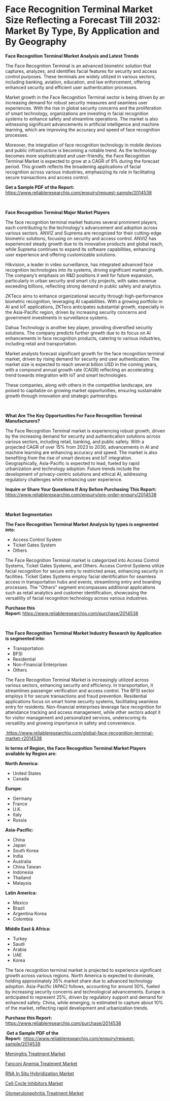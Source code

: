 <p><h1>Face Recognition Terminal Market Size Reflecting a Forecast Till 2032: Market By Type, By Application and By Geography</h1></p><p><strong>Face Recognition Terminal Market Analysis and Latest Trends</strong></p>
<p><p>The Face Recognition Terminal is an advanced biometric solution that captures, analyzes, and identifies facial features for security and access control purposes. These terminals are widely utilized in various sectors, including banking, aviation, education, and law enforcement, offering enhanced security and efficient user authentication processes.</p><p>Market growth in the Face Recognition Terminal sector is being driven by an increasing demand for robust security measures and seamless user experiences. With the rise in global security concerns and the proliferation of smart technology, organizations are investing in facial recognition systems to enhance safety and streamline operations. The market is also witnessing significant advancements in artificial intelligence and machine learning, which are improving the accuracy and speed of face recognition processes.</p><p>Moreover, the integration of face recognition technology in mobile devices and public infrastructure is becoming a notable trend. As the technology becomes more sophisticated and user-friendly, the Face Recognition Terminal Market is expected to grow at a CAGR of 9% during the forecast period. This growth reflects the broadening applications of facial recognition across various industries, emphasizing its role in facilitating secure transactions and access control.</p></p>
<p><strong>Get a Sample PDF of the Report:&nbsp;</strong> <a href="https://www.reliableresearchiq.com/enquiry/request-sample/2014538?utm_campaign=3570&utm_medium=2&utm_source=Github&utm_content=ia&utm_term=06042025&utm_id=face-recognition-terminal">https://www.reliableresearchiq.com/enquiry/request-sample/2014538</a></p>
<p>&nbsp;</p>
<p><strong>Face Recognition Terminal Major Market Players</strong></p>
<p><p>The face recognition terminal market features several prominent players, each contributing to the technology's advancement and adoption across various sectors. ANVIZ and Suprema are recognized for their cutting-edge biometric solutions, focusing on security and access control. ANVIZ has experienced steady growth due to its innovative products and global reach, while Suprema continues to expand its software capabilities, enhancing user experience and offering customizable solutions.</p><p>Hikvision, a leader in video surveillance, has integrated advanced face recognition technologies into its systems, driving significant market growth. The company’s emphasis on R&D positions it well for future expansion, particularly in urban security and smart city projects, with sales revenue exceeding billions, reflecting strong demand in public safety and analytics.</p><p>ZKTeco aims to enhance organizational security through high-performance biometric recognition, leveraging AI capabilities. With a growing portfolio in AI and IoT applications, ZKTeco anticipates substantial growth, especially in the Asia-Pacific region, driven by increasing security concerns and government investments in surveillance systems.</p><p>Dahua Technology is another key player, providing diversified security solutions. The company predicts further growth due to its focus on AI enhancements in face recognition products, catering to various industries, including retail and transportation.</p><p>Market analysts forecast significant growth for the face recognition terminal market, driven by rising demand for security and user authentication. The market size is expected to reach several billion USD in the coming years, with a compound annual growth rate (CAGR) reflecting an accelerating trend towards integration with IoT and smart technologies.</p><p>These companies, along with others in the competitive landscape, are poised to capitalize on growing market opportunities, ensuring sustainable growth through innovation and strategic partnerships.</p></p>
<p>&nbsp;</p>
<p><strong>What Are The Key Opportunities For Face Recognition Terminal Manufacturers?</strong></p>
<p><p>The Face Recognition Terminal market is experiencing robust growth, driven by the increasing demand for security and authentication solutions across various sectors, including retail, banking, and public safety. With a projected CAGR of over 15% from 2023 to 2030, advancements in AI and machine learning are enhancing accuracy and speed. The market is also benefiting from the rise of smart devices and IoT integration. Geographically, Asia-Pacific is expected to lead, fueled by rapid urbanization and technology adoption. Future trends include the development of privacy-centric solutions and ethical AI, addressing regulatory challenges while enhancing user experience.</p></p>
<p><strong>Inquire or Share Your Questions If Any Before Purchasing This Report:</strong> <a href="https://www.reliableresearchiq.com/enquiry/pre-order-enquiry/2014538?utm_campaign=3570&utm_medium=2&utm_source=Github&utm_content=ia&utm_term=06042025&utm_id=face-recognition-terminal">https://www.reliableresearchiq.com/enquiry/pre-order-enquiry/2014538</a></p>
<p>&nbsp;</p>
<p><strong>Market Segmentation</strong></p>
<p><strong>The Face Recognition Terminal Market Analysis by types is segmented into:</strong></p>
<p><ul><li>Access Control System</li><li>Ticket Gates System</li><li>Others</li></ul></p>
<p><p>The Face Recognition Terminal market is categorized into Access Control Systems, Ticket Gates Systems, and Others. Access Control Systems utilize facial recognition for secure entry to restricted areas, enhancing security in facilities. Ticket Gates Systems employ facial identification for seamless access in transportation hubs and events, streamlining entry and boarding processes. The "Others" segment encompasses additional applications such as retail analytics and customer identification, showcasing the versatility of facial recognition technology across various industries.</p></p>
<p><strong>Purchase this Report:&nbsp;</strong><a href="https://www.reliableresearchiq.com/purchase/2014538?utm_campaign=3570&utm_medium=2&utm_source=Github&utm_content=ia&utm_term=06042025&utm_id=face-recognition-terminal">https://www.reliableresearchiq.com/purchase/2014538</a></p>
<p>&nbsp;</p>
<p><strong>The Face Recognition Terminal Market Industry Research by Application is segmented into:</strong></p>
<p><ul><li>Transportation</li><li>BFSI</li><li>Residential</li><li>Non-Financial Enterprises</li><li>Others</li></ul></p>
<p><p>The Face Recognition Terminal Market is increasingly utilized across various sectors, enhancing security and efficiency. In transportation, it streamlines passenger verification and access control. The BFSI sector employs it for secure transactions and fraud prevention. Residential applications focus on smart home security systems, facilitating seamless entry for residents. Non-financial enterprises leverage face recognition for attendance tracking and access management, while other sectors adopt it for visitor management and personalized services, underscoring its versatility and growing importance in safety and convenience.</p></p>
<p><a href="https://www.reliableresearchiq.com/global-face-recognition-terminal-market-r2014538?utm_campaign=3570&utm_medium=2&utm_source=Github&utm_content=ia&utm_term=06042025&utm_id=face-recognition-terminal">&nbsp;https://www.reliableresearchiq.com/global-face-recognition-terminal-market-r2014538</a></p>
<p><strong>In terms of Region, the Face Recognition Terminal Market Players available by Region are:</strong></p>
<p>
    <p> <strong> North America: </strong>
        <ul>
            <li>United States</li>
            <li>Canada</li>
        </ul>
        </p> 
    <p> <strong> Europe: </strong>
        <ul>
            <li>Germany</li>
            <li>France</li>
            <li>U.K.</li>
            <li>Italy</li>
            <li>Russia</li>
        </ul>
        </p> 
    <p> <strong> Asia-Pacific: </strong>
        <ul>
            <li>China</li>
            <li>Japan</li>
            <li>South Korea</li>
            <li>India</li>
            <li>Australia</li>
            <li>China Taiwan</li>
            <li>Indonesia</li>
            <li>Thailand</li>
            <li>Malaysia</li>
        </ul>
        </p> 
    <p> <strong> Latin America: </strong>
        <ul>
            <li>Mexico</li>
            <li>Brazil</li>
            <li>Argentina Korea</li>
            <li>Colombia</li>
        </ul>
        </p> 
    <p> <strong> Middle East & Africa: </strong>
        <ul>
            <li>Turkey</li>
            <li>Saudi</li>
            <li>Arabia</li>
            <li>UAE</li>
            <li>Korea</li>
        </ul>
    </p>
    </p>
<p><p>The face recognition terminal market is projected to experience significant growth across various regions. North America is expected to dominate, holding approximately 35% market share due to advanced technology adoption. Asia-Pacific (APAC) follows, accounting for around 30%, fueled by increasing security concerns and technological advancements. Europe is anticipated to represent 25%, driven by regulatory support and demand for enhanced safety. China, while emerging, is estimated to capture about 10% of the market, reflecting rapid development and urbanization trends.</p></p>
<p><strong>Purchase this Report: </strong><a href="https://www.reliableresearchiq.com/purchase/2014538?utm_campaign=3570&utm_medium=2&utm_source=Github&utm_content=ia&utm_term=06042025&utm_id=face-recognition-terminal">https://www.reliableresearchiq.com/purchase/2014538</a></p>
<p>&nbsp;<strong>Get a Sample PDF of the Report:&nbsp;&nbsp;</strong><a href="https://www.reliableresearchiq.com/enquiry/request-sample/2014538?utm_campaign=3570&utm_medium=2&utm_source=Github&utm_content=ia&utm_term=06042025&utm_id=face-recognition-terminal">https://www.reliableresearchiq.com/enquiry/request-sample/2014538</a></p>
<p><strong></strong></p>
<p><p><a href="https://www.linkedin.com/pulse/historical-trends-future-projections-meningitis-treatment-market-3duae?utm_campaign=3570&utm_medium=2&utm_source=Github&utm_content=ia&utm_term=06042025&utm_id=face-recognition-terminal">Meningitis Treatment Market</a></p><p><a href="https://www.linkedin.com/pulse/comprehensive-breakdown-fanconi-anemia-treatment-markets-w0lre?utm_campaign=3570&utm_medium=2&utm_source=Github&utm_content=ia&utm_term=06042025&utm_id=face-recognition-terminal">Fanconi Anemia Treatment Market</a></p><p><a href="https://www.linkedin.com/pulse/influencing-factors-rna-situ-hybridization-market-insights-growth-41bfe?utm_campaign=3570&utm_medium=2&utm_source=Github&utm_content=ia&utm_term=06042025&utm_id=face-recognition-terminal">RNA In Situ Hybridization Market</a></p><p><a href="https://www.linkedin.com/pulse/examining-future-cell-cycle-inhibitors-market-trend-analysis-ecc8f?utm_campaign=3570&utm_medium=2&utm_source=Github&utm_content=ia&utm_term=06042025&utm_id=face-recognition-terminal">Cell Cycle Inhibitors Market</a></p><p><a href="https://www.linkedin.com/pulse/insightful-highlights-glomerulonephritis-treatment-market-report-26o3e?utm_campaign=3570&utm_medium=2&utm_source=Github&utm_content=ia&utm_term=06042025&utm_id=face-recognition-terminal">Glomerulonephritis Treatment Market</a></p></p>
